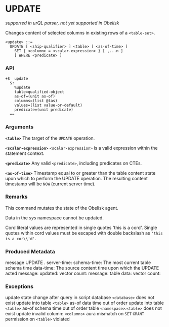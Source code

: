 # UPDATE
*supported in urQL parser, not yet supported in Obelisk*

Changes content of selected columns in existing rows of a `<table-set>`. 

```
<update> ::=
  UPDATE [ <ship-qualifier> ] <table> [ <as-of-time> ]
    SET { <column> = <scalar-expression> } [ ,...n ]
    [ WHERE <predicate> ]
```

### API
```
+$  update
  $:
    %update
    table=qualified-object
    as-of=(unit as-of)
    columns=(list @tas)
    values=(list value-or-default)
    predicate=(unit predicate)
  ==
```

### Arguments

**`<table>`**
The target of the `UPDATE` operation.

**`<scalar-expression>`**
`<scalar-expression>` is a valid expression within the statement context.

**`<predicate>`**
Any valid `<predicate>`, including predicates on CTEs.

**`<as-of-time>`**
Timestamp equal to or greater than the table content state upon which to perform the UPDATE operation. The resulting content timestamp will be `NOW` (current server time).

### Remarks

This command mutates the state of the Obelisk agent.

Data in the *sys* namespace cannot be updated.

Cord literal values are represented in single quotes 'this is a cord'. Single quotes within cord values must be escaped with double backslash as `'this is a cor\\'d'`.

### Produced Metadata

message UPDATE  <namespace name>.<table name>
server-time: <timestamp>
schema-time: <timestamp>   The most current table schema time
data-time: <timestamp>     The source content time upon which the UPDATE acted
message: updated:
vector count: <count>
message: table data:
vector count: <count>

### Exceptions

update state change after query in script
database `<database>` does not exist
update into table `<table>` as-of data time out of order
update into table `<table>` as-of schema time out of order
table `<namespace>`.`<table>` does not exist
update invalid column: `<columns>`
aura mismatch on `SET`
`GRANT` permission on `<table>` violated

